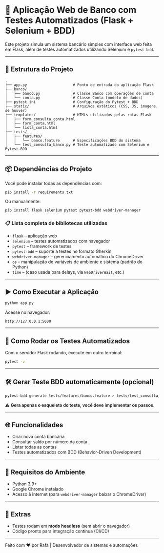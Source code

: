 # 💼 Aplicação Web de Banco com Testes Automatizados (Flask + Selenium + BDD)

Este projeto simula um sistema bancário simples com interface web feita em Flask, além de testes automatizados utilizando Selenium e `pytest-bdd`.

---

## 📁 Estrutura do Projeto

```text
.
├── app.py                     # Ponto de entrada da aplicação Flask
├── banco/
│   ├── banco.py               # Classe Banco com operações de conta
│   └── conta.py               # Classe Conta (modelo de dados)
├── pytest.ini                 # Configuração do Pytest + BDD
├── static/                    # Arquivos estáticos (CSS, JS, imagens, se houver)
├── templates/                 # HTMLs utilizados pelas rotas Flask
│   ├── form_consulta_conta.html
│   ├── form_conta.html
│   └── lista_conta.html
├── tests/
│   ├── features/
│   │   └── banco.feature      # Especificações BDD do sistema
│   └── test_consulta_banco.py # Teste automatizado com Selenium e Pytest-BDD
```

---

## 📦 Dependências do Projeto

Você pode instalar todas as dependências com:

```bash
pip install -r requirements.txt
```

Ou manualmente:

```bash
pip install flask selenium pytest pytest-bdd webdriver-manager
```

### 📋 Lista completa de bibliotecas utilizadas

- `flask` – aplicação web
- `selenium` – testes automatizados com navegador
- `pytest` – framework de testes
- `pytest-bdd` – suporte a testes no formato Gherkin
- `webdriver-manager` – gerenciamento automático do ChromeDriver
- `os` – manipulação de variáveis de ambiente e sistema (padrão do Python)
- `time` – (caso usada para delays, via `WebDriverWait`, etc.)

---

## ▶️ Como Executar a Aplicação

```bash
python app.py
```

Acesse no navegador:

```
http://127.0.0.1:5000
```

---

## 🧪 Como Rodar os Testes Automatizados

Com o servidor Flask rodando, execute em outro terminal:

```bash
pytest -v
```

---

## 🛠️ Gerar Teste BDD automaticamente (opcional)

```bash
pytest-bdd generate tests/features/banco.feature > tests/test_consulta_banco.py
```

⚠️ **Gera apenas o esqueleto do teste, você deve implementar os passos.**

---

## 🌐 Funcionalidades

- Criar nova conta bancária
- Consultar saldo por número da conta
- Listar todas as contas
- Testes automatizados com BDD (Behavior-Driven Development)

---

## 📎 Requisitos do Ambiente

- Python 3.9+
- Google Chrome instalado
- Acesso à internet (para `webdriver-manager` baixar o ChromeDriver)

---

## 🧰 Extras

- Testes rodam em **modo headless** (sem abrir o navegador)
- Código pronto para integração contínua (CI/CD)

---

Feito com ❤️ por Rafa | Desenvolvedor de sistemas e automações
